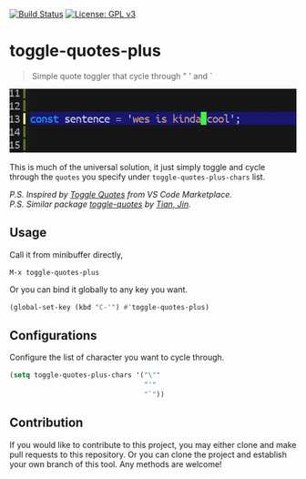 [![Build Status](https://travis-ci.com/jcs090218/toggle-quotes-plus.svg?branch=master)](https://travis-ci.com/jcs090218/toggle-quotes-plus)
[![License: GPL v3](https://img.shields.io/badge/License-GPL%20v3-blue.svg)](https://www.gnu.org/licenses/gpl-3.0)


# toggle-quotes-plus #
> Simple quote toggler that cycle through " ' and `

<p align="center">
  <img src="./screenshot/toggle-quotes-plus-demo.gif" width="504" height="112"/>
</p>

This is much of the universal solution, it just simply toggle 
and cycle through the `quotes` you specify under 
`toggle-quotes-plus-chars` list.

*P.S. Inspired by [Toggle Quotes](https://marketplace.visualstudio.com/items?itemName=BriteSnow.vscode-toggle-quotes) from VS Code Marketplace.* <br/>
*P.S. Similar package [toggle-quotes](https://github.com/toctan/toggle-quotes.el) by [Tian, Jin](https://github.com/toctan).*


## Usage
Call it from minibuffer directly,
```
M-x toggle-quotes-plus
```
Or you can bind it globally to any key you want.
```el
(global-set-key (kbd "C-'") #'toggle-quotes-plus)
```


## Configurations
Configure the list of character you want to cycle through.
```el
(setq toggle-quotes-plus-chars '("\""
                                 "'"
                                 "`"))
```


## Contribution
If you would like to contribute to this project, you may either 
clone and make pull requests to this repository. Or you can 
clone the project and establish your own branch of this tool. 
Any methods are welcome!
